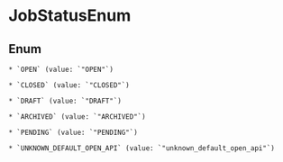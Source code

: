 
# JobStatusEnum

## Enum


    * `OPEN` (value: `"OPEN"`)

    * `CLOSED` (value: `"CLOSED"`)

    * `DRAFT` (value: `"DRAFT"`)

    * `ARCHIVED` (value: `"ARCHIVED"`)

    * `PENDING` (value: `"PENDING"`)

    * `UNKNOWN_DEFAULT_OPEN_API` (value: `"unknown_default_open_api"`)



